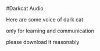 #Darkcat Audio

Here are some voice of dark cat

only for learning and communication

please download it reasonably
